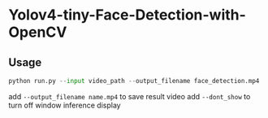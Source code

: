 # Yolov4-tiny-Face-Detection-with-OpenCV


## Usage
```python
python run.py --input video_path --output_filename face_detection.mp4
```
 add `--output_filename name.mp4` to save result video
 add `--dont_show` to turn off window inference display
